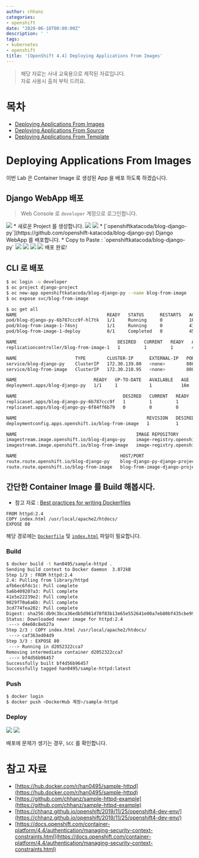 ```yaml
---
author: chhanz
categories:
- openshift
date: "2020-06-18T00:00:00Z"
description: ' '
tags:
- kubernetes
- openshift
title: '[OpenShift 4.4] Deploying Applications From Images'
---
```

   
> 해당 자료는 사내 교육용으로 제작된 자료입니다.   
> 자료 사용시 출처 부탁 드려요.   
   
# 목차
+ [Deploying Applications From Images](/openshift/2020/06/18/ocp4-deploy-image/)   
+ [Deploying Applications From Source](/openshift/2020/06/22/ocp4-deploy-source/)   
+ [Deploying Applications From Template](/openshift/2020/06/24/ocp4-template/)   
      
# Deploying Applications From Images
이번 Lab 은 Container Image 로 생성된 App 을 배포 하도록 하겠습니다.   
   
## Django WebApp 배포
> Web Console 로 `developer` 계정으로 로그인합니다.

<img src="/assets/images/post/2020-06-18-ocp4-image/img-1.png" style="max-width: 95%; height: auto;">   
* 새로운 Project 를 생성합니다.   
   
<img src="/assets/images/post/2020-06-18-ocp4-image/img-2.png" style="max-width: 95%; height: auto;">      
   
<img src="/assets/images/post/2020-06-18-ocp4-image/img-3.png" style="max-width: 95%; height: auto;">   
* [`openshiftkatacoda/blog-django-py`](https://github.com/openshift-katacoda/blog-django-py) Django WebApp 를 배포합니다.    
* Copy to Paste : `openshiftkatacoda/blog-django-py`   
<img src="/assets/images/post/2020-06-18-ocp4-image/img-4.png" style="max-width: 95%; height: auto;">   
   
<img src="/assets/images/post/2020-06-18-ocp4-image/img-5.png" style="max-width: 95%; height: auto;">   
   
<img src="/assets/images/post/2020-06-18-ocp4-image/img-6.png" style="max-width: 95%; height: auto;">   
   
<img src="/assets/images/post/2020-06-18-ocp4-image/img-7.png" style="max-width: 95%; height: auto;">   
배포 완료!   
      
## CLI 로 배포
```bash
$ oc login -u developer
$ oc project django-project
$ oc new-app openshiftkatacoda/blog-django-py --name blog-from-image
$ oc expose svc/blog-from-image

$ oc get all
NAME                                  READY   STATUS      RESTARTS   AGE
pod/blog-django-py-6b787ccc9f-hl7tk   1/1     Running     0          16m
pod/blog-from-image-1-74snj           1/1     Running     0          41s
pod/blog-from-image-1-deploy          0/1     Completed   0          45s

NAME                                      DESIRED   CURRENT   READY   AGE
replicationcontroller/blog-from-image-1   1         1         1       45s

NAME                      TYPE        CLUSTER-IP      EXTERNAL-IP   PORT(S)    AGE
service/blog-django-py    ClusterIP   172.30.139.80   <none>        8080/TCP   16m
service/blog-from-image   ClusterIP   172.30.210.95   <none>        8080/TCP   48s

NAME                             READY   UP-TO-DATE   AVAILABLE   AGE
deployment.apps/blog-django-py   1/1     1            1           16m

NAME                                        DESIRED   CURRENT   READY   AGE
replicaset.apps/blog-django-py-6b787ccc9f   1         1         1       16m
replicaset.apps/blog-django-py-6f84ff6b79   0         0         0       16m

NAME                                                 REVISION   DESIRED   CURRENT   TRIGGERED BY
deploymentconfig.apps.openshift.io/blog-from-image   1          1         1         config,image(blog-from-image:latest)

NAME                                             IMAGE REPOSITORY                                                                  TAGS     UPDATED
imagestream.image.openshift.io/blog-django-py    image-registry.openshift-image-registry.svc:5000/django-project/blog-django-py    latest   16 minutes ago
imagestream.image.openshift.io/blog-from-image   image-registry.openshift-image-registry.svc:5000/django-project/blog-from-image   latest   46 seconds ago

NAME                                       HOST/PORT                                           PATH   SERVICES          PORT       TERMINATION   WILDCARD
route.route.openshift.io/blog-django-py    blog-django-py-django-project.apps.ocp.chhan.com           blog-django-py    8080-tcp                 None
route.route.openshift.io/blog-from-image   blog-from-image-django-project.apps.ocp.chhan.com          blog-from-image   8080-tcp                 None
```
   
## 간단한 Container Image 를 Build 해봅시다.
* 참고 자료 : [Best practices for writing Dockerfiles](https://docs.docker.com/develop/develop-images/dockerfile_best-practices/)   
```docker
FROM httpd:2.4
COPY index.html /usr/local/apache2/htdocs/
EXPOSE 80
```   
   
해당 경로에는 [`Dockerfile`](https://raw.githubusercontent.com/chhanz/sample-httpd-example/master/Dockerfile) 및 [`index.html`](https://raw.githubusercontent.com/chhanz/sample-httpd-example/master/index.html) 파일이 필요합니다.   
   
### Build
```bash
$ docker build -t han0495/sample-httpd .
Sending build context to Docker daemon  3.072kB
Step 1/3 : FROM httpd:2.4
2.4: Pulling from library/httpd
afb6ec6fdc1c: Pull complete
5a6b409207a3: Pull complete
41e5e22239e2: Pull complete
9829f70a6a6b: Pull complete
3cd774fea202: Pull complete
Digest: sha256:db9c3bca36edb5d961d70f83b13e65e552641e00a7eb80bf435cbe9912afcb1f
Status: Downloaded newer image for httpd:2.4
 ---> d4e60c8eb27a
Step 2/3 : COPY index.html /usr/local/apache2/htdocs/
 ---> caf363ed04d9
Step 3/3 : EXPOSE 80
 ---> Running in d2052322cca7
Removing intermediate container d2052322cca7
 ---> bf4d56b96457
Successfully built bf4d56b96457
Successfully tagged han0495/sample-httpd:latest
```
### Push
```bash
$ docker login
$ docker push <DockerHub 계정>/sample-httpd
```
   
### Deploy
<img src="/assets/images/post/2020-06-18-ocp4-image/img-8.png" style="max-width: 95%; height: auto;">   
<img src="/assets/images/post/2020-06-18-ocp4-image/img-9.png" style="max-width: 95%; height: auto;">   
   
 배포에 문제가 생기는 경우, `SCC` 를 확인합니다.   
      
# 참고 자료
* [https://hub.docker.com/r/han0495/sample-httpd](https://hub.docker.com/r/han0495/sample-httpd)   
* [https://github.com/chhanz/sample-httpd-example](https://github.com/chhanz/sample-httpd-example)   
* [https://chhanz.github.io/openshift/2019/11/25/openshift4-dev-env/](https://chhanz.github.io/openshift/2019/11/25/openshift4-dev-env/)   
* [https://docs.openshift.com/container-platform/4.4/authentication/managing-security-context-constraints.html](https://docs.openshift.com/container-platform/4.4/authentication/managing-security-context-constraints.html)   